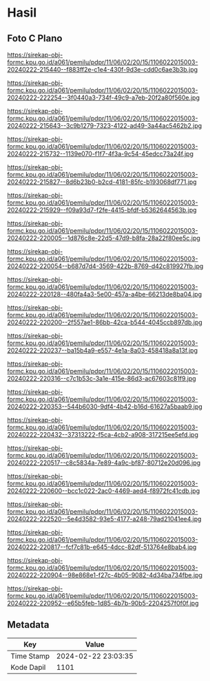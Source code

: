 # Hasil

## Foto C Plano

https://sirekap-obj-formc.kpu.go.id/a061/pemilu/pdpr/11/06/02/20/15/1106022015003-20240222-215440--f883ff2e-c1e4-430f-9d3e-cdd0c6ae3b3b.jpg

https://sirekap-obj-formc.kpu.go.id/a061/pemilu/pdpr/11/06/02/20/15/1106022015003-20240222-222254--3f0440a3-734f-49c9-a7eb-20f2a80f560e.jpg

https://sirekap-obj-formc.kpu.go.id/a061/pemilu/pdpr/11/06/02/20/15/1106022015003-20240222-215643--3c9b1279-7323-4122-ad49-3a44ac5462b2.jpg

https://sirekap-obj-formc.kpu.go.id/a061/pemilu/pdpr/11/06/02/20/15/1106022015003-20240222-215732--1139e070-f1f7-4f3a-9c54-45edcc73a24f.jpg

https://sirekap-obj-formc.kpu.go.id/a061/pemilu/pdpr/11/06/02/20/15/1106022015003-20240222-215827--8d6b23b0-b2cd-4181-85fc-b193068df771.jpg

https://sirekap-obj-formc.kpu.go.id/a061/pemilu/pdpr/11/06/02/20/15/1106022015003-20240222-215929--f09a93d7-f2fe-4415-bfdf-b5362644563b.jpg

https://sirekap-obj-formc.kpu.go.id/a061/pemilu/pdpr/11/06/02/20/15/1106022015003-20240222-220005--1d876c8e-22d5-47d9-b8fa-28a22f80ee5c.jpg

https://sirekap-obj-formc.kpu.go.id/a061/pemilu/pdpr/11/06/02/20/15/1106022015003-20240222-220054--b687d7d4-3569-422b-8769-d42c819927fb.jpg

https://sirekap-obj-formc.kpu.go.id/a061/pemilu/pdpr/11/06/02/20/15/1106022015003-20240222-220128--480fa4a3-5e00-457a-a4be-66213de8ba04.jpg

https://sirekap-obj-formc.kpu.go.id/a061/pemilu/pdpr/11/06/02/20/15/1106022015003-20240222-220200--2f557ae1-86bb-42ca-b544-4045ccb897db.jpg

https://sirekap-obj-formc.kpu.go.id/a061/pemilu/pdpr/11/06/02/20/15/1106022015003-20240222-220237--ba15b4a9-e557-4e1a-8a03-458418a8a13f.jpg

https://sirekap-obj-formc.kpu.go.id/a061/pemilu/pdpr/11/06/02/20/15/1106022015003-20240222-220316--c7c1b53c-3a1e-415e-86d3-ac67603c81f9.jpg

https://sirekap-obj-formc.kpu.go.id/a061/pemilu/pdpr/11/06/02/20/15/1106022015003-20240222-220353--544b6030-9df4-4b42-b16d-61627a5baab9.jpg

https://sirekap-obj-formc.kpu.go.id/a061/pemilu/pdpr/11/06/02/20/15/1106022015003-20240222-220432--37313222-f5ca-4cb2-a908-317215ee5efd.jpg

https://sirekap-obj-formc.kpu.go.id/a061/pemilu/pdpr/11/06/02/20/15/1106022015003-20240222-220517--c8c5834a-7e89-4a9c-bf87-80712e20d096.jpg

https://sirekap-obj-formc.kpu.go.id/a061/pemilu/pdpr/11/06/02/20/15/1106022015003-20240222-220600--bcc1c022-2ac0-4469-aed4-f8972fc41cdb.jpg

https://sirekap-obj-formc.kpu.go.id/a061/pemilu/pdpr/11/06/02/20/15/1106022015003-20240222-222520--5e4d3582-93e5-4177-a248-79ad21041ee4.jpg

https://sirekap-obj-formc.kpu.go.id/a061/pemilu/pdpr/11/06/02/20/15/1106022015003-20240222-220817--fcf7c81b-e645-4dcc-82df-513764e8bab4.jpg

https://sirekap-obj-formc.kpu.go.id/a061/pemilu/pdpr/11/06/02/20/15/1106022015003-20240222-220904--98e868e1-f27c-4b05-9082-4d34ba734fbe.jpg

https://sirekap-obj-formc.kpu.go.id/a061/pemilu/pdpr/11/06/02/20/15/1106022015003-20240222-220952--e65b5feb-1d85-4b7b-90b5-2204257f0f0f.jpg


## Metadata

| Key        | Value               |
| ---------- | ------------------- |
| Time Stamp | 2024-02-22 23:03:35 |
| Kode Dapil | 1101                |



